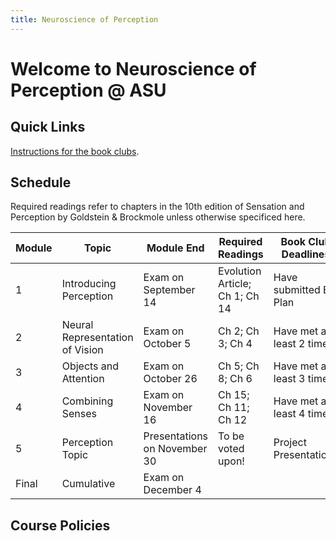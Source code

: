 ```yaml
---
title: Neuroscience of Perception
---
```


# Welcome to Neuroscience of Perception @ ASU

## Quick Links
[Instructions for the book clubs](./BookClubs.html).

## Schedule
Required readings refer to chapters in the 10th edition of  Sensation and Perception by Goldstein & Brockmole unless otherwise specificed here. 

| Module | Topic                       | Module End   | Required Readings             | Book Club Deadlines         |
|--------|-----------------------------|-------------|-------------------------------|---------------------------|
| 1      | Introducing Perception    | Exam on September 14      | Evolution Article; Ch 1; Ch 14       | Have submitted BC Plan |
| 2      | Neural Representation of Vision                | Exam on October 5      | Ch 2; Ch 3; Ch 4        | Have met at least 2 times          |
| 3      | Objects and Attention         | Exam on October 26     | Ch 5; Ch 8; Ch 6       | Have met at least 3 times  |
| 4      | Combining Senses         | Exam on November 16     | Ch 15; Ch 11; Ch 12         | Have met at least 4 times |
| 5      | Perception Topic | Presentations on November 30    | To be voted upon!         | Project Presentations |
| Final      | Cumulative | Exam on December 4    |          |  |



## Course Policies

